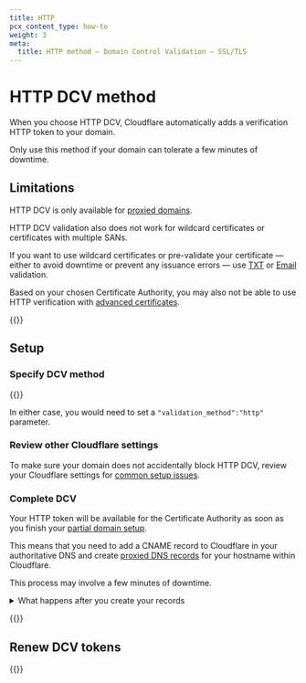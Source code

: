 ```yaml
---
title: HTTP
pcx_content_type: how-to
weight: 3
meta:
  title: HTTP method — Domain Control Validation — SSL/TLS
---
```


# HTTP DCV method

When you choose HTTP DCV, Cloudflare automatically adds a verification HTTP token to your domain.

Only use this method if your domain can tolerate a few minutes of downtime.

## Limitations

HTTP DCV is only available for [proxied domains](/dns/manage-dns-records/reference/proxied-dns-records/).

HTTP DCV validation also does not work for wildcard certificates or certificates with multiple SANs.

If you want to use wildcard certificates or pre-validate your certificate — either to avoid downtime or prevent any issuance errors — use [TXT](/ssl/edge-certificates/changing-dcv-method/methods/txt/) or [Email](/ssl/edge-certificates/changing-dcv-method/methods/email/) validation.

Based on your chosen Certificate Authority, you may also not be able to use HTTP verification with [advanced certificates](/ssl/edge-certificates/advanced-certificate-manager/).

{{<render file="_lets-encrypt-advanced-limitations.md">}}

## Setup

### Specify DCV method

{{<render file="_http-cname-validation-process.md">}}

In either case, you would need to set a `"validation_method":"http"` parameter.

### Review other Cloudflare settings

To make sure your domain does not accidentally block HTTP DCV, review your Cloudflare settings for [common setup issues](/ssl/edge-certificates/changing-dcv-method/troubleshooting/).

### Complete DCV

Your HTTP token will be available for the Certificate Authority as soon as you finish your [partial domain setup](/dns/zone-setups/partial-setup/setup/#step-3--add-dns-records).

This means that you need to add a CNAME record to Cloudflare in your authoritative DNS and create [proxied DNS records](/dns/manage-dns-records/reference/proxied-dns-records/) for your hostname within Cloudflare.

This process may involve a few minutes of downtime.

<details>
<summary>What happens after you create your records</summary>
<div>

{{<render file="_cname-cert-verification.md">}}

</div>

</details>

{{<render file="_acm-validate-cert.md">}}

## Renew DCV tokens

{{<render file="_dcv-token-renewal.md">}}
